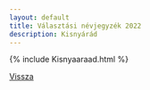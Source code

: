 ```yaml
---
layout: default
title: Választási névjegyzék 2022
description: Kisnyárád
---
```


{% include Kisnyaaraad.html %}

[Vissza](./)